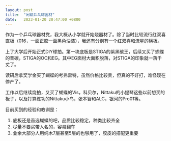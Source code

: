 ```yaml
---
layout: post
title:  "闲聊乒乓球器材"
date:   2023-01-20 20:47:00 +0800
---
```

作为一个乒乓球器材党，我大概从小学就开始烧器材了。除了当时比较流行红双喜直板（016，一面正胶一面黑色油漆），我还有分别有一个红双喜和流星的横板。

上了大学后开始正式DIY球拍。第一块底板是STIGA的紫黑碳王，后续又买了蝴蝶的普碳，STIGA的OC和EG。其中EG面材大面积脱落，对STIGA的印象就一落千丈了。

读研后拿奖学金买了蝴蝶的考弗雷特，虽然价格比较贵，但真的不好打，难怪现在停产了。

工作以后继续烧拍，又买了蝴蝶的Vis，科贝尔，Nittaku的小提琴这些以前想买的板子，以及打算练功的Nittaku小鸟，张本智和ALC，银河的Pro01等。

目前买到的经验和教训是：
1. 底板还是首选蝴蝶的吧，品质比较稳定，种类比较齐全
2. 尽量不要买带人名的，容易翻车
3. 业余大部分人用纯木7层甚至5层的也够用了，胶皮的搭配更重要
